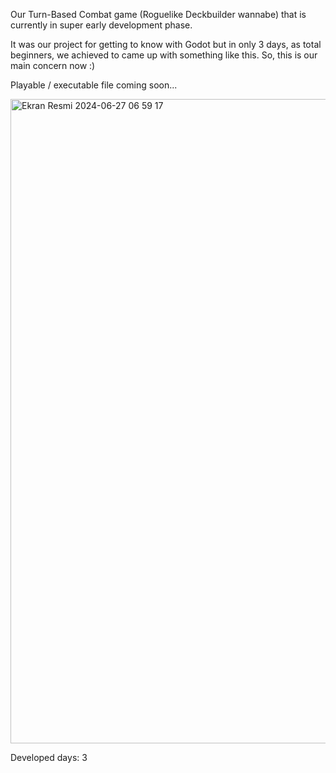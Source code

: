 Our Turn-Based Combat game (Roguelike Deckbuilder wannabe) that is currently in super early development phase.

It was our project for getting to know with Godot but in only 3 days, as total beginners, we achieved to came up with something like this. So, this is our main concern now :)

Playable / executable file coming soon...

<img width="1031" alt="Ekran Resmi 2024-06-27 06 59 17" src="https://github.com/abdunzelil/TurnBasedRPG-MapLevel/assets/93703261/554ffb65-3122-4fb4-b600-3daeb0945552">

Developed days: 3
